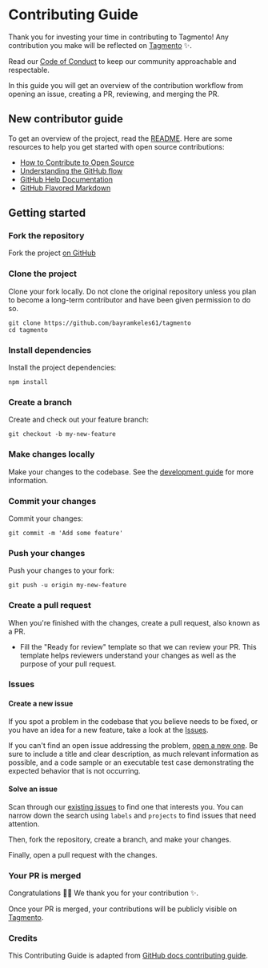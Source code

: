 # Contributing Guide

Thank you for investing your time in contributing to Tagmento! Any contribution you make will be reflected on [Tagmento](https://github.com/bayramkeles61/tagmento) :sparkles:.

Read our [Code of Conduct](./CODE_OF_CONDUCT.md) to keep our community approachable and respectable.

In this guide you will get an overview of the contribution workflow from opening an issue, creating a PR, reviewing, and merging the PR.

## New contributor guide

To get an overview of the project, read the [README](README.md). Here are some resources to help you get started with open source contributions:

- [How to Contribute to Open Source](https://opensource.guide/how-to-contribute/)
- [Understanding the GitHub flow](https://guides.github.com/introduction/flow/)
- [GitHub Help Documentation](https://help.github.com/)
- [GitHub Flavored Markdown](https://guides.github.com/features/mastering-markdown/)

## Getting started

### Fork the repository

Fork the project [on GitHub](https://github.com/bayramkeles61/tagmento)

### Clone the project

Clone your fork locally. Do not clone the original repository unless you plan to become a long-term contributor and have been given permission to do so.

```shell
git clone https://github.com/bayramkeles61/tagmento
cd tagmento
```

### Install dependencies

Install the project dependencies:

```shell
npm install
```

### Create a branch

Create and check out your feature branch:

```shell
git checkout -b my-new-feature
```

### Make changes locally

Make your changes to the codebase. See the [development guide](contributing/development.md) for more information.

### Commit your changes

Commit your changes:

```shell
git commit -m 'Add some feature'
```

### Push your changes

Push your changes to your fork:

```shell
git push -u origin my-new-feature
```

### Create a pull request

When you're finished with the changes, create a pull request, also known as a PR.

- Fill the "Ready for review" template so that we can review your PR. This template helps reviewers understand your changes as well as the purpose of your pull request.

### Issues

#### Create a new issue

If you spot a problem in the codebase that you believe needs to be fixed, or you have an idea for a new feature, take a look at the [Issues](https://github.com/bayramkeles61/tagmento/issues).

If you can't find an open issue addressing the problem, [open a new one](https://github.com/bayramkeles61/tagmento/issues/new). Be sure to include a title and clear description, as much relevant information as possible, and a code sample or an executable test case demonstrating the expected behavior that is not occurring.

#### Solve an issue

Scan through our [existing issues](https://github.com/bayramkeles61/tagmento/issues) to find one that interests you. You can narrow down the search using `labels` and `projects` to find issues that need attention.

Then, fork the repository, create a branch, and make your changes.

Finally, open a pull request with the changes.

### Your PR is merged

Congratulations :tada::tada: We thank you for your contribution :sparkles:.

Once your PR is merged, your contributions will be publicly visible on [Tagmento](https://github.com/bayramkeles61/tagmento).

### Credits

This Contributing Guide is adapted from [GitHub docs contributing guide](https://github.com/github/docs/blob/main/CONTRIBUTING.md?plain=1).
